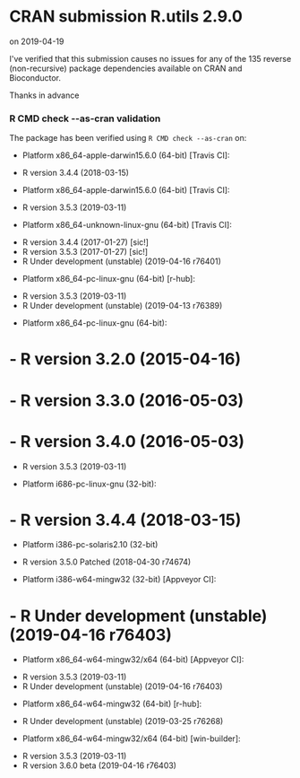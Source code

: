# CRAN submission R.utils 2.9.0

on 2019-04-19

I've verified that this submission causes no issues for any of the
135 reverse (non-recursive) package dependencies available on CRAN
and Bioconductor.

Thanks in advance


### R CMD check --as-cran validation

The package has been verified using `R CMD check --as-cran` on:

* Platform x86_64-apple-darwin15.6.0 (64-bit) [Travis CI]:
 - R version 3.4.4 (2018-03-15)

* Platform x86_64-apple-darwin15.6.0 (64-bit) [Travis CI]:
 - R version 3.5.3 (2019-03-11)

* Platform x86_64-unknown-linux-gnu (64-bit) [Travis CI]:
 - R version 3.4.4 (2017-01-27) [sic!]
 - R version 3.5.3 (2017-01-27) [sic!]
 - R Under development (unstable) (2019-04-16 r76401)

* Platform x86_64-pc-linux-gnu (64-bit) [r-hub]:
 - R version 3.5.3 (2019-03-11)
 - R Under development (unstable) (2019-04-13 r76389)

* Platform x86_64-pc-linux-gnu (64-bit):
# - R version 3.2.0 (2015-04-16)
# - R version 3.3.0 (2016-05-03)
# - R version 3.4.0 (2016-05-03)
 - R version 3.5.3 (2019-03-11)

* Platform i686-pc-linux-gnu (32-bit):
# - R version 3.4.4 (2018-03-15)

* Platform i386-pc-solaris2.10 (32-bit)
 - R version 3.5.0 Patched (2018-04-30 r74674)

* Platform i386-w64-mingw32 (32-bit) [Appveyor CI]:
# - R Under development (unstable) (2019-04-16 r76403)

* Platform x86_64-w64-mingw32/x64 (64-bit) [Appveyor CI]:
 - R version 3.5.3 (2019-03-11)
 - R Under development (unstable) (2019-04-16 r76403)

* Platform x86_64-w64-mingw32 (64-bit) [r-hub]:
 - R Under development (unstable) (2019-03-25 r76268)

* Platform x86_64-w64-mingw32/x64 (64-bit) [win-builder]:
 - R version 3.5.3 (2019-03-11)
 - R version 3.6.0 beta (2019-04-16 r76403)
